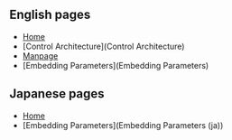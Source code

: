 ## English pages
* [Home](Home)
* [Control Architecture](Control Architecture)
* [Manpage](Manpage)
* [Embedding Parameters](Embedding Parameters)

## Japanese pages
* [Home](Home (ja))
* [Embedding Parameters](Embedding Parameters (ja))
